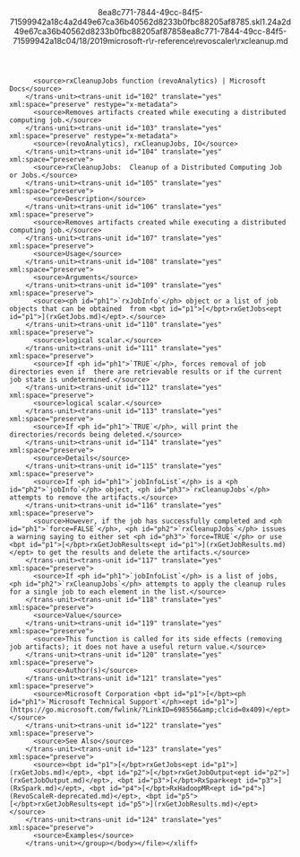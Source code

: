 <?xml version="1.0"?><xliff version="1.2" xmlns="urn:oasis:names:tc:xliff:document:1.2" xmlns:xsi="http://www.w3.org/2001/XMLSchema-instance" xsi:schemaLocation="urn:oasis:names:tc:xliff:document:1.2 xliff-core-1.2-transitional.xsd"><file datatype="xml" original="rxcleanup.md" source-language="en-US" target-language="en-US"><header><tool tool-id="mdxliff" tool-name="mdxliff" tool-version="1.0-d1654b2" tool-company="Microsoft" /><xliffext:skl_file_name xmlns:xliffext="urn:microsoft:content:schema:xliffextensions">8ea8c771-7844-49cc-84f5-71599942a18c4a2d49e67ca36b40562d8233b0fbc88205af8785.skl</xliffext:skl_file_name><xliffext:version xmlns:xliffext="urn:microsoft:content:schema:xliffextensions">1.2</xliffext:version><xliffext:ms.openlocfilehash xmlns:xliffext="urn:microsoft:content:schema:xliffextensions">4a2d49e67ca36b40562d8233b0fbc88205af8785</xliffext:ms.openlocfilehash><xliffext:ms.sourcegitcommit xmlns:xliffext="urn:microsoft:content:schema:xliffextensions">8ea8c771-7844-49cc-84f5-71599942a18c</xliffext:ms.sourcegitcommit><xliffext:ms.lasthandoff xmlns:xliffext="urn:microsoft:content:schema:xliffextensions">04/18/2019</xliffext:ms.lasthandoff><xliffext:ms.openlocfilepath xmlns:xliffext="urn:microsoft:content:schema:xliffextensions">microsoft-r\r-reference\revoscaler\rxcleanup.md</xliffext:ms.openlocfilepath></header><body><group id="content" extype="content"><trans-unit id="101" translate="yes" xml:space="preserve" restype="x-metadata">
          <source>rxCleanupJobs function (revoAnalytics) | Microsoft Docs</source>
        </trans-unit><trans-unit id="102" translate="yes" xml:space="preserve" restype="x-metadata">
          <source>Removes artifacts created while executing a distributed computing job.</source>
        </trans-unit><trans-unit id="103" translate="yes" xml:space="preserve" restype="x-metadata">
          <source>(revoAnalytics), rxCleanupJobs, IO</source>
        </trans-unit><trans-unit id="104" translate="yes" xml:space="preserve">
          <source>rxCleanupJobs:  Cleanup of a Distributed Computing Job or Jobs.</source>
        </trans-unit><trans-unit id="105" translate="yes" xml:space="preserve">
          <source>Description</source>
        </trans-unit><trans-unit id="106" translate="yes" xml:space="preserve">
          <source>Removes artifacts created while executing a distributed computing job.</source>
        </trans-unit><trans-unit id="107" translate="yes" xml:space="preserve">
          <source>Usage</source>
        </trans-unit><trans-unit id="108" translate="yes" xml:space="preserve">
          <source>Arguments</source>
        </trans-unit><trans-unit id="109" translate="yes" xml:space="preserve">
          <source><ph id="ph1">`rxJobInfo`</ph> object or a list of job objects that can be obtained  from <bpt id="p1">[</bpt>rxGetJobs<ept id="p1">](rxGetJobs.md)</ept>.</source>
        </trans-unit><trans-unit id="110" translate="yes" xml:space="preserve">
          <source>logical scalar.</source>
        </trans-unit><trans-unit id="111" translate="yes" xml:space="preserve">
          <source>If <ph id="ph1">`TRUE`</ph>, forces removal of job directories even if  there are retrievable results or if the current job state is undetermined.</source>
        </trans-unit><trans-unit id="112" translate="yes" xml:space="preserve">
          <source>logical scalar.</source>
        </trans-unit><trans-unit id="113" translate="yes" xml:space="preserve">
          <source>If <ph id="ph1">`TRUE`</ph>, will print the directories/records being deleted.</source>
        </trans-unit><trans-unit id="114" translate="yes" xml:space="preserve">
          <source>Details</source>
        </trans-unit><trans-unit id="115" translate="yes" xml:space="preserve">
          <source>If <ph id="ph1">`jobInfoList`</ph> is a <ph id="ph2">`jobInfo`</ph> object, <ph id="ph3">`rxCleanupJobs`</ph> attempts to remove the artifacts.</source>
        </trans-unit><trans-unit id="116" translate="yes" xml:space="preserve">
          <source>However, if the job has successfully completed and <ph id="ph1">`force=FALSE`</ph>, <ph id="ph2">`rxCleanupJobs`</ph> issues a warning saying to either set <ph id="ph3">`force=TRUE`</ph> or use <bpt id="p1">[</bpt>rxGetJobResults<ept id="p1">](rxGetJobResults.md)</ept> to get the results and delete the artifacts.</source>
        </trans-unit><trans-unit id="117" translate="yes" xml:space="preserve">
          <source>If <ph id="ph1">`jobInfoList`</ph> is a list of jobs, <ph id="ph2">`rxCleanupJobs`</ph> attempts to apply the cleanup rules for a single job to each element in the list.</source>
        </trans-unit><trans-unit id="118" translate="yes" xml:space="preserve">
          <source>Value</source>
        </trans-unit><trans-unit id="119" translate="yes" xml:space="preserve">
          <source>This function is called for its side effects (removing job artifacts); it does not have a useful return value.</source>
        </trans-unit><trans-unit id="120" translate="yes" xml:space="preserve">
          <source>Author(s)</source>
        </trans-unit><trans-unit id="121" translate="yes" xml:space="preserve">
          <source>Microsoft Corporation <bpt id="p1">[</bpt><ph id="ph1">`Microsoft Technical Support`</ph><ept id="p1">](https://go.microsoft.com/fwlink/?LinkID=698556&amp;clcid=0x409)</ept></source>
        </trans-unit><trans-unit id="122" translate="yes" xml:space="preserve">
          <source>See Also</source>
        </trans-unit><trans-unit id="123" translate="yes" xml:space="preserve">
          <source><bpt id="p1">[</bpt>rxGetJobs<ept id="p1">](rxGetJobs.md)</ept>, <bpt id="p2">[</bpt>rxGetJobOutput<ept id="p2">](rxGetJobOutput.md)</ept>, <bpt id="p3">[</bpt>RxSpark<ept id="p3">](RxSpark.md)</ept>, <bpt id="p4">[</bpt>RxHadoopMR<ept id="p4">](RevoScaleR-deprecated.md)</ept>, <bpt id="p5">[</bpt>rxGetJobResults<ept id="p5">](rxGetJobResults.md)</ept></source>
        </trans-unit><trans-unit id="124" translate="yes" xml:space="preserve">
          <source>Examples</source>
        </trans-unit></group></body></file></xliff>